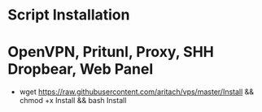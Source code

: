 # Script Installation
# OpenVPN, Pritunl, Proxy, SHH Dropbear, Web Panel

- wget https://raw.githubusercontent.com/aritach/vps/master/Install && chmod +x Install && bash Install


